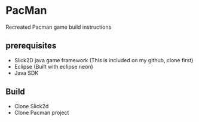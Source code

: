 # PacMan

Recreated Pacman game build instructions

## prerequisites

* Slick2D java game framework (This is included on my github, clone first)
* Eclipse (Built with eclipse neon)
* Java SDK

## Build

* Clone Slick2d
* Clone Pacman project
